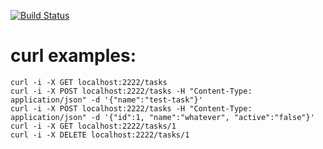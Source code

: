 [![Build Status](https://travis-ci.org/jwojciec/task-app.svg?branch=master)](https://travis-ci.org/jwojciec/task-app)

# curl examples:
```
curl -i -X GET localhost:2222/tasks
curl -i -X POST localhost:2222/tasks -H "Content-Type: application/json" -d '{"name":"test-task"}'
curl -i -X POST localhost:2222/tasks -H "Content-Type: application/json" -d '{"id":1, "name":"whatever", "active":"false"}'
curl -i -X GET localhost:2222/tasks/1
curl -i -X DELETE localhost:2222/tasks/1
```
